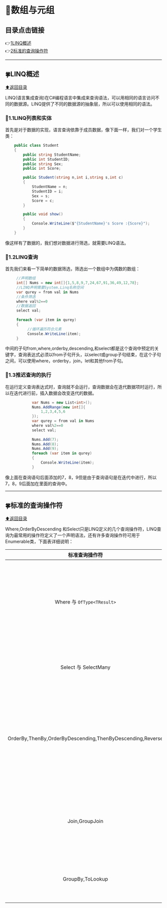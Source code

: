 # :maple_leaf:数组与元组

<p id="title"></p>

## 目录点击链接 ##
:point_right:<a href="#one" >1LINQ概述<a><br>
:point_right:<a href="#two" >2标准的查询操作符<a><br>


 ***
<p id = "one"></p>  
  
## :four_leaf_clover:LINQ概述 ##

<a href="#title">:arrow_up:返回目录</a>

LINQ(语言集成查询)在C#编程语言中集成来查询语法，可以用相同的语言访问不同的数据源。LINQ提供了不同的数据源的抽象层，所以可以使用相同的语法。

### :leaves:1.1LINQ列表和实体 ###

首先是对于数据的实现，语言查询依靠于成员数据，像下面一样，我们对一个学生类：

```C#
    public class Student
    {
        public string StudentName;
        public int StudentID;
        public string Sex;
        public int Score;

        public Student(string n,int i,string s,int c)
        {
            StudentName = n;
            StudentID = i;
            Sex = s;
            Score = c;
        }

        public void show()
        {
            Console.WriteLine($"{StudentName}'s Score :{Score}");
        }
    }
```

像这样有了数据的，我们想对数据进行筛选，就需要LINQ语法。

### :leaves:1.2LINQ查询 ###

首先我们来看一下简单的数据筛选，筛选出一个数组中为偶数的数组：

```C#
     //声明数组
     int[] Nums = new int[]{1,5,8,9,7,24,67,91,36,49,12,78};
     //LINQ声明需要System.Linq名称空间
     var qurey = from val in Nums
     //条件筛选
     where val%2==0
     //数据返回
     select val;
     
     foreach (var item in qurey)
     {
          //循环遍历符合元素
          Console.WriteLine(item);
     }
```

中间的子句from,where,orderby,descending,和select都是这个查询中预定的关键字，查询表达式必须以from子句开头，以select或group子句结束，在这个子句之间，可以使用where，orderby，join，let和其他from子句。                  

### :leaves:1.3推迟查询的执行 ###

在运行定义查询表达式时，查询就不会运行，查询数据会在迭代数据项时运行，所以在迭代进行前，插入数据会改变迭代的数据。

```C#
            var Nums = new List<int>();
            Nums.AddRange(new int[]{
                1,2,3,4,5,6
            });
            var qurey = from val in Nums
            where val%2==0
            select val;
            
            Nums.Add(7);
            Nums.Add(8);
            Nums.Add(9);
            foreach (var item in qurey)
            {
                Console.WriteLine(item);
            }
```

像上面在查询语句后面添加的7，8，9但是由于查询语句是在迭代中进行，所以7，8，9后面加在里面的查询中。

 ***
<p id = "two"></p>  
  
## :four_leaf_clover:标准的查询操作符 ##

<a href="#title">:arrow_up:返回目录</a>

Where,OrderByDescending 和Select只是LINQ定义的几个查询操作符，LINQ查询为最常用的操作符定义了一个声明语法，还有许多查询操作符可用于Enumerable类，下面表详细说明：

| 标准查询操作符 | 说明 |
|:---:|:-----|
|Where  与 `OfType<TResult>`|筛选操作符定义类返回元素的条件，在Where查询操作符中可以使用谓词，例如，lambda表达式定义的谓词，来返回布尔值，OfType`<TResult>`根据类型筛选元素，只返回TResult类型的元素。|
|Select 与 SelectMany | 投射操作符用于把对象转换为另一个类型的新对象，Select和SelectMany定义了根据选择器函数选择结果值的投射。|
|OrderBy,ThenBy,OrderByDescending,ThenByDescending,Reverse|排序操作符改变所返回的元素的顺序，OrderBy按照升序排序，OrderByDescending按照降序排序，如果第一次排序的结果很类似就可以使用ThenBy和ThenByDescending操作符进行第二次排序，Reverse反转集合元素的顺序。|
|Join,GroupJoin|连接操作符用于合并不直接相关的集合，使用Join操作符，可以根据键选择器函数连接两个集合，这类似于SQL中的JOIN，GroupJoin操作符连接两个集合，组合其结果|
|GroupBy,ToLookup|组合操作符把数据放在组中，GroupBy操作符组合有公共键的元素。ToLookup通过创建一个一对多字典，来组合元素。|

















